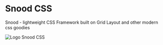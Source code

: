 # Snood CSS
Snood - lightweight CSS Framework built on Grid Layout and other modern css goodies

![Logo Snood CSS](https://drive.google.com/uc?export=view&id=1DwvosNjvQoD888VHZxkTf2CXzTN-h7Jc)
